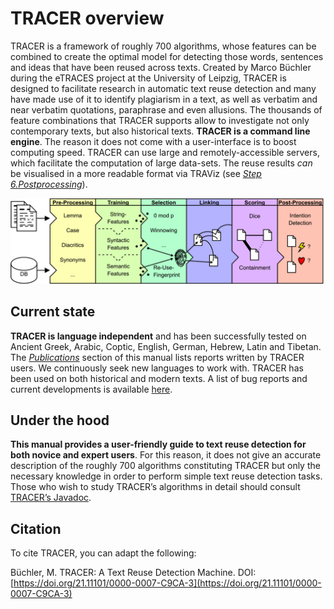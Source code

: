 # TRACER overview

TRACER is a framework of roughly 700 algorithms, whose features can be combined to create the optimal model for detecting those words, sentences and ideas that have been reused across texts. Created by Marco Büchler during the eTRACES project at the University of Leipzig, TRACER is designed to facilitate research in automatic text reuse detection and many have made use of it to identify plagiarism in a text, as well as verbatim and near verbatim quotations, paraphrase and even allusions. The thousands of feature combinations that TRACER supports allow to investigate not only contemporary texts, but also historical texts. **TRACER is a command line engine**. The reason it does not come with a user-interface is to boost computing speed. TRACER can use large and remotely-accessible servers, which facilitate the computation of large data-sets. The reuse results _can_ be visualised in a more readable format via TRAViz \(see [_Step 6.Postprocessing_](../postprocessing.md)\).

![This image shows one text reuse detection task in TRACER \(left-to-right\). Each task is split into six steps.](../../.gitbook/assets/architecture.png)

## Current state

**TRACER is language independent** and has been successfully tested on Ancient Greek, Arabic, Coptic, English, German, Hebrew, Latin and Tibetan. The [_Publications_](https://github.com/spcified/tracer-manual/tree/f4a98f16d2b1ad7de2cdc42be1ab7d04c12c685d/external-reports.md) section of this manual lists reports written by TRACER users. We continuously seek new languages to work with. TRACER has been used on both historical and modern texts. A list of bug reports and current developments is available [here](http://www.etrap.eu/redmine/projects/tracer/).

## Under the hood

**This manual provides a user-friendly guide to text reuse detection for both novice and expert users**. For this reason, it does not give an accurate description of the roughly 700 algorithms constituting TRACER but only the necessary knowledge in order to perform simple text reuse detection tasks. Those who wish to study TRACER’s algorithms in detail should consult [TRACER’s Javadoc](http://www.etrap.eu/tracer/doc/javadoc/).

## Citation

To cite TRACER, you can adapt the following:

Büchler, M. TRACER: A Text Reuse Detection Machine. DOI: [https://doi.org/21.11101/0000-0007-C9CA-3](https://doi.org/21.11101/0000-0007-C9CA-3)


